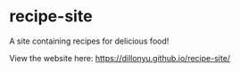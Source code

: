 # recipe-site
A site containing recipes for delicious food!

View the website here: https://dillonyu.github.io/recipe-site/
